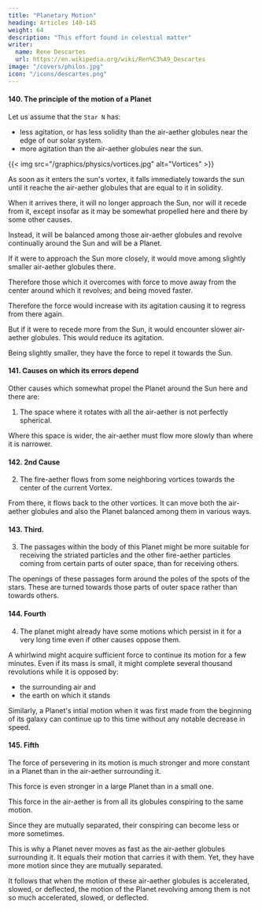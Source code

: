 ```yaml
---
title: "Planetary Motion"
heading: Articles 140-145
weight: 64
description: "This effort found in celestial matter"
writer:
  name: Rene Descartes
  url: https://en.wikipedia.org/wiki/Ren%C3%A9_Descartes
image: "/covers/philos.jpg"
icon: "/icons/descartes.png"
---
```



<!-- #### 140. The principle of the motion of a Planet


Let us assume that star `N` has less agitation, or less solidity, than the air-aether globules which are towards the circumference of our heavens, but still somewhat more than some of those which are towards the Sun.

As soon as it is snatched away by the Sun's vortex, it must immediately descend towards its center until it reaches those air-aether globules which are equal to it in solidity, or in aptitude for persevering in its motion along straight lines.

When it finally arrives there, it will no longer approach the Sun, nor move away from it, except as it is somewhat propelled here and there by some other causes.

It will be balanced among these celestial globules, it will continuously orbit around the Sun and become a planet. 

If it moved closer to the Sun, it would be among the air-aether globules that are slightly smaller.

Therefore, it would have more force to move away from the center around which it orbits; and more swiftly moved, and therefore by which this force along with agitation would be increased, and thus it would have to return from there again. 

But if it were to move further away from the Sun, it would encounter celestial globules that are somewhat less swiftly moved, and therefore which would decrease its agitation; and slightly smaller, and therefore which would have the force of repelling it towards the Sun.


#### 141. The causes of errors: First. 

But the other causes which somewhat propel the Planet here or there, librated around the Sun, are: 

1. The space in which it revolves together with the whole air-aether of the heavens is not perfectly spherical.

For it is necessary that where this space is wider, the matter of the heavens should flow more slowly, than where it is narrower.



#### 142. Second. Secondly, the fire-aether flows from certain neighbouring vortices towards the center of the first heaven.

From there, it reflows to certain others. It may be able to move in different ways both the air-aether globules and the Planet librated between them.


#### 143. Third. Thirdly, the passages which are in the body of this Planet may be more apt to receive the striated particles, and others of the fire-aether which come from certain parts of the heavens, than to receive the rest

whence it comes about, that the openings of these passages, which we said above are formed around the poles of the stars involving spots, are turned rather towards those parts of the heavens, than towards the others.


#### 144. Fourth.

Fourthly, there may have been some motions in that planet before, which persist in it for a very long time, even though other causes oppose them. 

For as we see a top, from the mere fact that it is once spun by a child, acquire enough force to persist in its motion for several minutes of an hour, meanwhile completing several thousand rotations, although it is small in size, and both the surrounding air and also the ground on which it rests oppose its motion: so it can easily be believed that from the mere fact that a planet was once moved when it was first formed, it could have continued its circuits from the origin of the world to the present time without any notable decrease in speed: 

because the time span of five or six thousand years, during which the world has stood, is much shorter compared to the size of a planet, than the time of one minute of an hour compared to the size of a small top.


#### 145. Fifth.

Finally, fifthly, that the force of thus persevering in its motion is much stronger and more constant in the planet than in the celestial matter surrounding it; and also stronger in a large planet than in a smaller one.

For this force in the celestial matter depends on the fact that its globules conspire together in the same motion: and since they are mutually separated, small changes can cause more or fewer of them to conspire together. 

Hence it follows that a planet never moves as quickly as the celestial globules surrounding it; for although it matches their motion with which it is carried along with them, they have many other motions as they are mutually separated.

Hence, it also follows that when the motion of these celestial globules is accelerated, slowed down, or bent, the motion of the planet moving among them is not accelerated, slowed down, or bent as much, nor as quickly.
 -->

#### 140. The principle of the motion of a Planet

Let us assume that the `Star N` has:
- less agitation, or has less solidity than the air-aether globules near the edge of our solar system.
- more agitation than the air-aether globules near the sun. 

<!-- , which are towards the circumference of our sky, but still has somewhat more than some of those which are towards the Sun:  -->

{{< img src="/graphics/physics/vortices.jpg" alt="Vortices" >}}

As soon as it enters the sun's vortex, it falls immediately towards the sun until it reache the air-aether globules that are equal to it in solidity. 

 <!-- is taken away from the vortex of the Sun, it should immediately descend towards its center, until it reaches those air-aether globules with which it is equal in solidity, or in aptitude to continue in its motion in straight lines. -->

<!--celestial globules , NB. See fig. pag. 171.  celestial -->

When it arrives there, it will no longer approach the Sun, nor will it recede from it, except insofar as it may be somewhat propelled here and there by some other causes.

Instead, it will be balanced among those air-aether globules and revolve continually around the Sun and will be a Planet. 

<!-- celestial -->
If it were to approach the Sun more closely, it would move among slightly smaller air-aether globules there.

Therefore those which it overcomes with force to move away from the center around which it revolves; and being moved faster.

Therefore the force would increase with its agitation causing it to regress from there again.

<!-- celestial -->
But if it were to recede more from the Sun, it would encounter slower air-aether globules. This would reduce its agitation.

Being slightly smaller, they have the force to repel it towards the Sun.


#### 141. Causes on which its errors depend

Other causes which somewhat propel the Planet around the Sun here and there are: 

<!-- matter of the sky -->
1. The space where it rotates with all the air-aether is not perfectly spherical.

<!-- matter of the sky -->
Where this space is wider, the air-aether must flow more slowly than where it is narrower.


#### 142. 2nd Cause

<!-- heaven -->
2. The fire-aether flows from some neighboring vortices towards the center of the current Vortex.
 <!-- first Territory. -->

From there, it flows back to the other vortices. It can move both the air-aether globules and also the Planet balanced among them in various ways.



#### 143. Third. 

3. The passages within the body of this Planet might be more suitable for receiving the striated particles and the other fire-aether particles coming from certain parts of outer space, than for receiving others.

 <!-- of the first element, which come from  sky -->

The openings of these passages form around the poles of the spots of the stars. These are turned towards those parts of outer space rather than towards others.


#### 144. Fourth

4. The planet might already have some motions which persist in it for a very long time even if other causes oppose them. 

A whirlwind might acquire sufficient force to continue its motion for a few minutes. Even if its mass is small, it might complete several thousand revolutions while it is opposed by:
- the surrounding air and
- the earth on which it stands

Similarly, a Planet's intial motion when it was first made from the beginning of its galaxy can continue up to this time without any notable decrease in speed.

<!-- This is because the galaxy might be 5-6,000 years old. Compared with the size of a Planet, this period is much shorter than the time of one minute's hour, when compared with the mass of a small whirlwind. -->


#### 145. Fifth

The force of persevering in its motion is much stronger and more constant in a Planet than in the air-aether surrounding it.
<!-- celestial matter -->
This force is even stronger in a large Planet than in a small one. 

This force in the air-aether is from all its globules conspiring to the same motion.

Since they are mutually separated, their conspiring can become less or more sometimes. 

 <!-- it can happen in small moments that now more, now fewer of them so conspire together.  -->

This is why a Planet never moves as fast as the air-aether globules surrounding it. It equals their motion that carries it with them. Yet, they have more motion since they are mutually separated. 
 <!-- others more, insofar as they -->

It follows that when the motion of these air-aether globules is accelerated, slowed, or deflected, the motion of the Planet revolving among them is not so much accelerated, slowed, or deflected.
<!-- , nor so quickly -->
